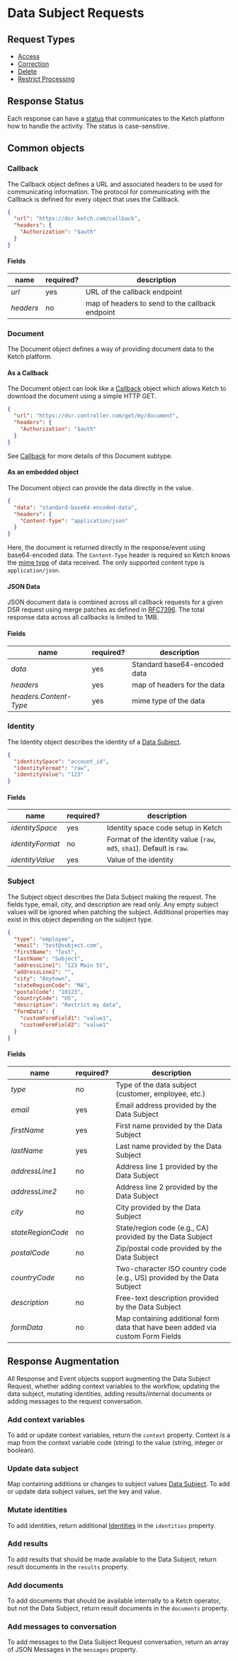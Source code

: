 # Data Subject Requests

## Request Types

* [Access](Access.md)
* [Correction](Correction.md)
* [Delete](Delete.md)
* [Restrict Processing](RestrictProcessing.md)

## Response Status

Each response can have a [status](Status.md) that communicates to the Ketch platform how to handle the activity. The
status is case-sensitive.

## Common objects

### Callback

The Callback object defines a URL and associated headers to be used for communicating information.
The protocol for communicating with the Callback is defined for every object that uses the Callback.

```json
{
  "url": "https://dsr.ketch.com/callback",
  "headers": {
    "Authorization": "$auth"
  }
}
```

#### Fields

| name      | required? | description                                     |
| --------- | --------- | ----------------------------------------------- |
| *url*     | yes       | URL of the callback endpoint                    |
| *headers* | no        | map of headers to send to the callback endpoint |

### Document

The Document object defines a way of providing document data to the Ketch platform.

#### As a Callback

The Document object can look like a [Callback](#Callback) object which allows Ketch to download
the document using a simple HTTP GET.

```json
{
  "url": "https://dsr.controller.com/get/my/document",
  "headers": {
    "Authorization": "$auth"
  }
}
```

See [Callback](#Callback) for more details of this Document subtype.

#### As an embedded object

The Document object can provide the data directly in the value.

```json
{
  "data": "standard-base64-encoded-data",
  "headers": {
    "Content-Type": "application/json"
  }
}
```

Here, the document is returned directly in the response/event using base64-encoded data. The
`Content-Type` header is required so Ketch knows the [mime type](https://developer.mozilla.org/en-US/docs/Web/HTTP/Basics_of_HTTP/MIME_types/Common_types)
of data received. The only supported content type is `application/json`.

#### JSON Data

JSON document data is combined across all callback requests for a given DSR request using merge patches as defined 
in [RFC7396](https://www.rfc-editor.org/rfc/rfc7396). The total response data across all callbacks is
limited to 1MB.

#### Fields

| name                   | required? | description                  |
| ---------------------- | --------- | ---------------------------- |
| *data*                 | yes       | Standard base64-encoded data |
| *headers*              | yes       | map of headers for the data  |
| *headers.Content-Type* | yes       | mime type of the data        |

### Identity

The Identity object describes the identity of a [Data Subject](#Subject).

```json
{
  "identitySpace": "account_id",
  "identityFormat": "raw",
  "identityValue": "123"
}
```

#### Fields

| name             | required? | description                                                            |
| ---------------- | --------- | ---------------------------------------------------------------------- |
| *identitySpace*  | yes       | Identity space code setup in Ketch                                     |
| *identityFormat* | no        | Format of the identity value (`raw`, `md5`, `sha1`). Default is `raw`. |
| *identityValue*  | yes       | Value of the identity                                                  |

### Subject

The Subject object describes the Data Subject making the request. The fields type, email, city, and description are 
read only. Any empty subject values will be ignored when patching the subject. Additional properties may exist
in this object depending on the subject type.

```json
{
  "type": "employee",
  "email": "test@subject.com",
  "firstName": "Test",
  "lastName": "Subject",
  "addressLine1": "123 Main St",
  "addressLine2": "",
  "city": "Anytown",
  "stateRegionCode": "MA",
  "postalCode": "10123",
  "countryCode": "US",
  "description": "Restrict my data",
  "formData": {
    "customFormField1": "value1",
    "customFormField2": "value1"
  }
}
```

#### Fields

| name              | required? | description                                                                     |
| ----------------- | --------- | ------------------------------------------------------------------------------- |
| *type*            | no        | Type of the data subject (customer, employee, etc.)                             |
| *email*           | yes       | Email address provided by the Data Subject                                      |
| *firstName*       | yes       | First name provided by the Data Subject                                         |
| *lastName*        | yes       | Last name provided by the Data Subject                                          |
| *addressLine1*    | no        | Address line 1 provided by the Data Subject                                     |
| *addressLine2*    | no        | Address line 2 provided by the Data Subject                                     |
| *city*            | no        | City provided by the Data Subject                                               |
| *stateRegionCode* | no        | State/region code (e.g., CA) provided by the Data Subject                       |
| *postalCode*      | no        | Zip/postal code provided by the Data Subject                                    |
| *countryCode*     | no        | Two-character ISO country code (e.g., US) provided by the Data Subject          |
| *description*     | no        | Free-text description provided by the Data Subject                              |
| *formData*        | no        | Map containing additional form data that have been added via custom Form Fields |

## Response Augmentation

All Response and Event objects support augmenting the Data Subject Request, whether adding context variables
to the workflow, updating the data subject, mutating identities, adding results/internal documents or adding
messages to the request conversation.

### Add context variables

To add or update context variables, return the `context` property. Context is a map from the context variable 
code (string) to the value (string, integer or boolean).

### Update data subject

Map containing additions or changes to subject values [Data Subject](README.md#Subject). To add or update data subject
values, set the key and value.

### Mutate identities

To add identities, return additional [Identities](README.md#Identity) in the `identities` property.

### Add results

To add results that should be made available to the Data Subject, return result documents in the `results` property.

### Add documents

To add documents that should be available internally to a Ketch operator, but not the Data Subject, return result documents
in the `documents` property.

### Add messages to conversation

To add messages to the Data Subject Request conversation, return an array of JSON Messages in the `messages` property.
